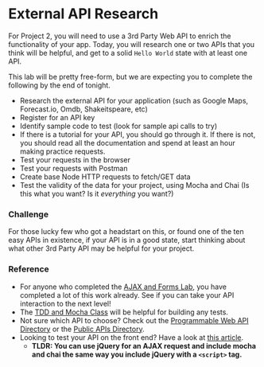 # External API Research

For Project 2, you will need to use a 3rd Party Web API to enrich the functionality of your app.  Today, you will research one or two APIs that you think will be helpful, and get to a solid `Hello World` state with at least one API.

This lab will be pretty free-form, but we are expecting you to complete the following by the end of tonight.

- Research the external API for your application (such as Google Maps, Forecast.io, Omdb, Shakeitspeare, etc)
- Register for an API key
- Identify sample code to test (look for sample api calls to try)
- If there is a tutorial for your API, you should go through it.  If there is not, you should read all the documentation and spend at least an hour making practice requests.
- Test your requests in the browser
- Test your requests with Postman
- Create base Node HTTP requests to fetch/GET data
- Test the validity of the data for your project, using Mocha and Chai (Is this what you want?  Is it *everything* you want?)

### Challenge

For those lucky few who got a headstart on this, or found one of the ten easy APIs in existence, if your API is in a good state, start thinking about what other 3rd Party API may be helpful for your project.

### Reference

- For anyone who completed the [AJAX and Forms Lab](https://github.com/den-materials/forms-and-ajax-lab), you have completed a lot of this work already.  See if you can take your API interaction to the next level!
- The [TDD and Mocha Class](https://github.com/den-materials/tdd-and-mocha) will be helpful for building any tests.
- Not sure which API to choose?  Check out the [Programmable Web API Directory](http://www.programmableweb.com/apis/directory) or the [Public APIs Directory](http://www.publicapis.com/).
- Looking to test your API on the front end?  Have a look at [this article](https://nicolas.perriault.net/code/2013/testing-frontend-javascript-code-using-mocha-chai-and-sinon/).
  - **TLDR: You can use jQuery for an AJAX request and include mocha and chai the same way you include jQuery with a `<script>` tag.**
